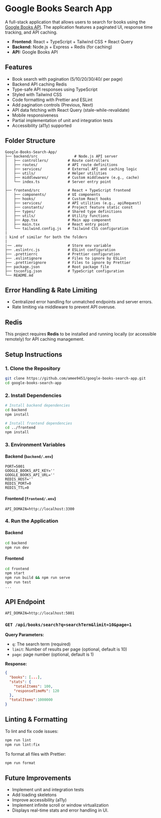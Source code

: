# Google Books Search App

A full-stack application that allows users to search for books using the [Google Books API](https://developers.google.com/books/docs/v1/using). The application features a paginated UI, response time tracking, and API caching.
- **Frontend:** React + TypeScript + Tailwind CSS + React Query
- **Backend:** Node.js + Express + Redis (for caching)
- **API:** Google Books API



## Features

- Book search with pagination (5/10/20/30/40/ per page)
- Backend API caching Redis
- Type-safe API responses using TypeScript
- Styled with Tailwind CSS
- Code formatting with Prettier and ESLint
- Add pagination controls (Previous, Next)
- API data fetching with React Query (stale-while-revalidate)
- Mobile responsiveness
- Partial implementation of unit and integration tests
- Accessibility (a11y) supported



## Folder Structure

```
Google-Books-Search-App/
├── backend/src                 # Node.js API server
│   ├── controllers/         # Route controllers
│   ├── routes/              # API route definitions
│   ├── services/            # External API and caching logic
│   ├── utils/               # Helper utilities
│   ├── middlewares/         # Custom middleware (e.g., cache)
│   └── index.ts             # Server entry point
│
├── frontend/src             # React + TypeScript frontend
│   ├── components/          # UI components
│   ├── hooks/               # Custom React hooks
│   ├── services/            # API utilities (e.g., apiRequest)
│   ├── constants/           # Project feature static const 
│   ├── types/               # Shared type definitions
│   ├── utils/               # Utility functions
│   ├── App.tsx              # Main app component
│   ├── main.tsx             # React entry point
│   └── tailwind.config.js   # Tailwind CSS configuration
|
| kind of similar for both the folders
|
|── .env                     # Store env variable
├── .eslintrc.js             # ESLint configuration
├── .prettierrc              # Prettier configuration
├── .eslintignore            # Files to ignore by ESLint
├── .prettierignore          # Files to ignore by Prettier
├── package.json             # Root package file
├── tsconfig.json            # TypeScript configuration
└── README.md
```
## Error Handling & Rate Limiting
- Centralized error handling for unmatched endpoints and server errors.
- Rate limiting via middleware to prevent API overuse.

## Redis

This project requires **Redis** to be installed and running locally (or accessible remotely) for API caching management.


## Setup Instructions

### 1. Clone the Repository

```bash
git clone https://github.com/amee9451/google-books-search-app.git
cd google-books-search-app
```

### 2. Install Dependencies

```bash
# Install backend dependencies
cd backend
npm install

# Install frontend dependencies
cd ../frontend
npm install
```

### 3. Environment Variables

#### Backend (`backend/.env`)

```
PORT=5001
GOOGLE_BOOKS_API_KEY=''
GOOGLE_BOOKS_API_URL=''
REDIS_HOST=''
REDIS_PORT=0
REDIS_TTL=0
```

#### Frontend (`frontend/.env`)

```
API_DOMAIN=http://localhost:3300
```

### 4. Run the Application

#### Backend

```bash
cd backend
npm run dev
```

#### Frontend

```bash
cd frontend
npm start
npm run build && npm run serve 
npm run test
...
```

## API Endpoint

```
API_DOMAIN=http://localhost:5001
```

### `GET /api/books/search?q=searchTerm&limit=10&page=1`

**Query Parameters:**

- `q`: The search term (required)
- `limit`: Number of results per page (optional, default is 10)
- `page`: page number (optional, default is 1)

**Response:**

```json
{
  "books": [...],
  "stats": {
    "totalItems": 100,
    "responseTimeMs": 120
  },
  "totalItems":1000000
}
```

## Linting & Formatting

To lint and fix code issues:

```bash
npm run lint
npm run lint:fix
```

To format all files with Prettier:

```bash
npm run format
```


## Future Improvements

- Implement unit and integration tests
- Add loading skeletons
- Improve accessibility (a11y)
- Implement infinite scroll or window virtualization
- Displays real-time stats and error handling in UI.
